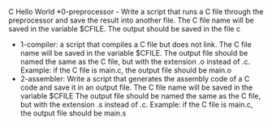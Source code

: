 C Hello World
*0-preprocessor - Write a script that runs a C file through the preprocessor and  save the result into another file. The C file name will be saved in the variable $CFILE. The output should be saved in the file c 
* 1-compiler: a script that compiles a C file but does not link. The C file name will be saved in the variable $CFILE. The output file should be named the same as the C file, but with the extension .o instead of .c. Example: if the C file is main.c, the output file should be main.o 
* 2-assembler: Write a script that generates the assembly code of a C code and save it in an output file. The C file name will be saved in the variable $CFILE The output file should be named the same as the C file, but with the extension .s instead of .c. Example: if the C file is main.c, the output file should be main.s 
